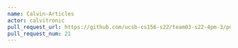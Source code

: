 ```yaml
---
name: Calvin-Articles
actor: calvitronic
pull_request_url: https://github.com/ucsb-cs156-s22/team03-s22-4pm-3/pull/21
pull_request_num: 21
---
```

